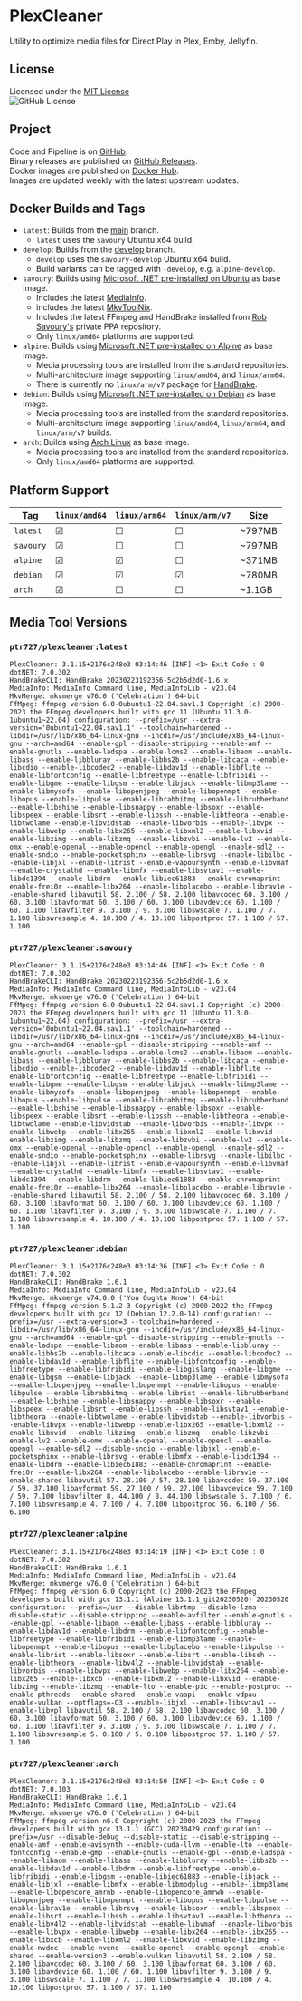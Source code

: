 
# PlexCleaner

Utility to optimize media files for Direct Play in Plex, Emby, Jellyfin.

## License

Licensed under the [MIT License](./LICENSE)  
![GitHub License](https://img.shields.io/github/license/ptr727/PlexCleaner)

## Project

Code and Pipeline is on [GitHub](https://github.com/ptr727/PlexCleaner).  
Binary releases are published on [GitHub Releases](https://github.com/ptr727/PlexCleaner/releases).  
Docker images are published on [Docker Hub](https://hub.docker.com/r/ptr727/plexcleaner).  
Images are updated weekly with the latest upstream updates.

## Docker Builds and Tags

- `latest`: Builds from the [main](https://github.com/ptr727/PlexCleaner/tree/main) branch.
  - `latest` uses the `savoury` Ubuntu x64 build.
- `develop`: Builds from the [develop](https://github.com/ptr727/PlexCleaner/tree/develop) branch.
  - `develop` uses the `savoury-develop` Ubuntu x64 build.
  - Build variants can be tagged with `-develop`, e.g. `alpine-develop`.
- `savoury`: Builds using [Microsoft .NET pre-installed on Ubuntu](https://hub.docker.com/_/microsoft-dotnet-sdk/) as base image.
  - Includes the latest [MediaInfo](https://mediaarea.net/en/MediaInfo/Download/Ubuntu).
  - includes the latest [MkvToolNix](https://mkvtoolnix.download/downloads.html#ubuntu).
  - Includes the latest FFmpeg and HandBrake installed from [Rob Savoury's](https://launchpad.net/~savoury1) private PPA repository.
  - Only `linux/amd64` platforms are supported.
- `alpine`: Builds using [Microsoft .NET pre-installed on Alpine](https://hub.docker.com/_/microsoft-dotnet-sdk/) as base image.
  - Media processing tools are installed from the standard repositories.
  - Multi-architecture image supporting `linux/amd64`, and `linux/arm64`.
  - There is currently no `linux/arm/v7` package for [HandBrake](https://pkgs.alpinelinux.org/packages?name=handbrake&branch=edge&repo=&arch=&maintainer=).
- `debian`: Builds using [Microsoft .NET pre-installed on Debian](https://hub.docker.com/_/microsoft-dotnet-sdk/) as base image.
  - Media processing tools are installed from the standard repositories.
  - Multi-architecture image supporting `linux/amd64`, `linux/arm64`, and `linux/arm/v7` builds.
- `arch`: Builds using [Arch Linux](https://hub.docker.com/_/archlinux) as base image.
  - Media processing tools are installed from the standard repositories.
  - Only `linux/amd64` platforms are supported.

## Platform Support

| Tag | `linux/amd64` | `linux/arm64` | `linux/arm/v7` | Size |
| --- | --- | --- | --- | --- |
| `latest` | &#9745; | &#9744; | &#9744; | ~797MB |
| `savoury` | &#9745; | &#9744; | &#9744; | ~797MB |
| `alpine` | &#9745; | &#9745; | &#9744; | ~371MB |
| `debian` | &#9745; | &#9745; | &#9745; | ~780MB |
| `arch` | &#9745; | &#9744; | &#9744; | ~1.1GB |

## Media Tool Versions

### `ptr727/plexcleaner:latest`

```text
PlexCleaner: 3.1.15+2176c248e3 03:14:46 [INF] <1> Exit Code : 0
dotNET: 7.0.302
HandBrakeCLI: HandBrake 20230223192356-5c2b5d2d0-1.6.x
MediaInfo: MediaInfo Command line, MediaInfoLib - v23.04
MkvMerge: mkvmerge v76.0 ('Celebration') 64-bit
FfMpeg: ffmpeg version 6.0-0ubuntu1~22.04.sav1.1 Copyright (c) 2000-2023 the FFmpeg developers built with gcc 11 (Ubuntu 11.3.0-1ubuntu1~22.04) configuration: --prefix=/usr --extra-version='0ubuntu1~22.04.sav1.1' --toolchain=hardened --libdir=/usr/lib/x86_64-linux-gnu --incdir=/usr/include/x86_64-linux-gnu --arch=amd64 --enable-gpl --disable-stripping --enable-amf --enable-gnutls --enable-ladspa --enable-lcms2 --enable-libaom --enable-libass --enable-libbluray --enable-libbs2b --enable-libcaca --enable-libcdio --enable-libcodec2 --enable-libdav1d --enable-libflite --enable-libfontconfig --enable-libfreetype --enable-libfribidi --enable-libgme --enable-libgsm --enable-libjack --enable-libmp3lame --enable-libmysofa --enable-libopenjpeg --enable-libopenmpt --enable-libopus --enable-libpulse --enable-librabbitmq --enable-librubberband --enable-libshine --enable-libsnappy --enable-libsoxr --enable-libspeex --enable-libsrt --enable-libssh --enable-libtheora --enable-libtwolame --enable-libvidstab --enable-libvorbis --enable-libvpx --enable-libwebp --enable-libx265 --enable-libxml2 --enable-libxvid --enable-libzimg --enable-libzmq --enable-libzvbi --enable-lv2 --enable-omx --enable-openal --enable-opencl --enable-opengl --enable-sdl2 --enable-sndio --enable-pocketsphinx --enable-librsvg --enable-libilbc --enable-libjxl --enable-librist --enable-vapoursynth --enable-libvmaf --enable-crystalhd --enable-libmfx --enable-libsvtav1 --enable-libdc1394 --enable-libdrm --enable-libiec61883 --enable-chromaprint --enable-frei0r --enable-libx264 --enable-libplacebo --enable-librav1e --enable-shared libavutil 58. 2.100 / 58. 2.100 libavcodec 60. 3.100 / 60. 3.100 libavformat 60. 3.100 / 60. 3.100 libavdevice 60. 1.100 / 60. 1.100 libavfilter 9. 3.100 / 9. 3.100 libswscale 7. 1.100 / 7. 1.100 libswresample 4. 10.100 / 4. 10.100 libpostproc 57. 1.100 / 57. 1.100

```

### `ptr727/plexcleaner:savoury`

```text
PlexCleaner: 3.1.15+2176c248e3 03:14:46 [INF] <1> Exit Code : 0
dotNET: 7.0.302
HandBrakeCLI: HandBrake 20230223192356-5c2b5d2d0-1.6.x
MediaInfo: MediaInfo Command line, MediaInfoLib - v23.04
MkvMerge: mkvmerge v76.0 ('Celebration') 64-bit
FfMpeg: ffmpeg version 6.0-0ubuntu1~22.04.sav1.1 Copyright (c) 2000-2023 the FFmpeg developers built with gcc 11 (Ubuntu 11.3.0-1ubuntu1~22.04) configuration: --prefix=/usr --extra-version='0ubuntu1~22.04.sav1.1' --toolchain=hardened --libdir=/usr/lib/x86_64-linux-gnu --incdir=/usr/include/x86_64-linux-gnu --arch=amd64 --enable-gpl --disable-stripping --enable-amf --enable-gnutls --enable-ladspa --enable-lcms2 --enable-libaom --enable-libass --enable-libbluray --enable-libbs2b --enable-libcaca --enable-libcdio --enable-libcodec2 --enable-libdav1d --enable-libflite --enable-libfontconfig --enable-libfreetype --enable-libfribidi --enable-libgme --enable-libgsm --enable-libjack --enable-libmp3lame --enable-libmysofa --enable-libopenjpeg --enable-libopenmpt --enable-libopus --enable-libpulse --enable-librabbitmq --enable-librubberband --enable-libshine --enable-libsnappy --enable-libsoxr --enable-libspeex --enable-libsrt --enable-libssh --enable-libtheora --enable-libtwolame --enable-libvidstab --enable-libvorbis --enable-libvpx --enable-libwebp --enable-libx265 --enable-libxml2 --enable-libxvid --enable-libzimg --enable-libzmq --enable-libzvbi --enable-lv2 --enable-omx --enable-openal --enable-opencl --enable-opengl --enable-sdl2 --enable-sndio --enable-pocketsphinx --enable-librsvg --enable-libilbc --enable-libjxl --enable-librist --enable-vapoursynth --enable-libvmaf --enable-crystalhd --enable-libmfx --enable-libsvtav1 --enable-libdc1394 --enable-libdrm --enable-libiec61883 --enable-chromaprint --enable-frei0r --enable-libx264 --enable-libplacebo --enable-librav1e --enable-shared libavutil 58. 2.100 / 58. 2.100 libavcodec 60. 3.100 / 60. 3.100 libavformat 60. 3.100 / 60. 3.100 libavdevice 60. 1.100 / 60. 1.100 libavfilter 9. 3.100 / 9. 3.100 libswscale 7. 1.100 / 7. 1.100 libswresample 4. 10.100 / 4. 10.100 libpostproc 57. 1.100 / 57. 1.100

```

### `ptr727/plexcleaner:debian`

```text
PlexCleaner: 3.1.15+2176c248e3 03:14:36 [INF] <1> Exit Code : 0
dotNET: 7.0.302
HandBrakeCLI: HandBrake 1.6.1
MediaInfo: MediaInfo Command line, MediaInfoLib - v23.04
MkvMerge: mkvmerge v74.0.0 ('You Oughta Know') 64-bit
FfMpeg: ffmpeg version 5.1.2-3 Copyright (c) 2000-2022 the FFmpeg developers built with gcc 12 (Debian 12.2.0-14) configuration: --prefix=/usr --extra-version=3 --toolchain=hardened --libdir=/usr/lib/x86_64-linux-gnu --incdir=/usr/include/x86_64-linux-gnu --arch=amd64 --enable-gpl --disable-stripping --enable-gnutls --enable-ladspa --enable-libaom --enable-libass --enable-libbluray --enable-libbs2b --enable-libcaca --enable-libcdio --enable-libcodec2 --enable-libdav1d --enable-libflite --enable-libfontconfig --enable-libfreetype --enable-libfribidi --enable-libglslang --enable-libgme --enable-libgsm --enable-libjack --enable-libmp3lame --enable-libmysofa --enable-libopenjpeg --enable-libopenmpt --enable-libopus --enable-libpulse --enable-librabbitmq --enable-librist --enable-librubberband --enable-libshine --enable-libsnappy --enable-libsoxr --enable-libspeex --enable-libsrt --enable-libssh --enable-libsvtav1 --enable-libtheora --enable-libtwolame --enable-libvidstab --enable-libvorbis --enable-libvpx --enable-libwebp --enable-libx265 --enable-libxml2 --enable-libxvid --enable-libzimg --enable-libzmq --enable-libzvbi --enable-lv2 --enable-omx --enable-openal --enable-opencl --enable-opengl --enable-sdl2 --disable-sndio --enable-libjxl --enable-pocketsphinx --enable-librsvg --enable-libmfx --enable-libdc1394 --enable-libdrm --enable-libiec61883 --enable-chromaprint --enable-frei0r --enable-libx264 --enable-libplacebo --enable-librav1e --enable-shared libavutil 57. 28.100 / 57. 28.100 libavcodec 59. 37.100 / 59. 37.100 libavformat 59. 27.100 / 59. 27.100 libavdevice 59. 7.100 / 59. 7.100 libavfilter 8. 44.100 / 8. 44.100 libswscale 6. 7.100 / 6. 7.100 libswresample 4. 7.100 / 4. 7.100 libpostproc 56. 6.100 / 56. 6.100

```

### `ptr727/plexcleaner:alpine`

```text
PlexCleaner: 3.1.15+2176c248e3 03:14:19 [INF] <1> Exit Code : 0
dotNET: 7.0.302
HandBrakeCLI: HandBrake 1.6.1
MediaInfo: MediaInfo Command line, MediaInfoLib - v23.04
MkvMerge: mkvmerge v76.0 ('Celebration') 64-bit
FfMpeg: ffmpeg version 6.0 Copyright (c) 2000-2023 the FFmpeg developers built with gcc 13.1.1 (Alpine 13.1.1_git20230520) 20230520 configuration: --prefix=/usr --disable-librtmp --disable-lzma --disable-static --disable-stripping --enable-avfilter --enable-gnutls --enable-gpl --enable-libaom --enable-libass --enable-libbluray --enable-libdav1d --enable-libdrm --enable-libfontconfig --enable-libfreetype --enable-libfribidi --enable-libmp3lame --enable-libopenmpt --enable-libopus --enable-libplacebo --enable-libpulse --enable-librist --enable-libsoxr --enable-libsrt --enable-libssh --enable-libtheora --enable-libv4l2 --enable-libvidstab --enable-libvorbis --enable-libvpx --enable-libwebp --enable-libx264 --enable-libx265 --enable-libxcb --enable-libxml2 --enable-libxvid --enable-libzimg --enable-libzmq --enable-lto --enable-pic --enable-postproc --enable-pthreads --enable-shared --enable-vaapi --enable-vdpau --enable-vulkan --optflags=-O3 --enable-libjxl --enable-libsvtav1 --enable-libvpl libavutil 58. 2.100 / 58. 2.100 libavcodec 60. 3.100 / 60. 3.100 libavformat 60. 3.100 / 60. 3.100 libavdevice 60. 1.100 / 60. 1.100 libavfilter 9. 3.100 / 9. 3.100 libswscale 7. 1.100 / 7. 1.100 libswresample 5. 0.100 / 5. 0.100 libpostproc 57. 1.100 / 57. 1.100

```

### `ptr727/plexcleaner:arch`

```text
PlexCleaner: 3.1.15+2176c248e3 03:14:50 [INF] <1> Exit Code : 0
dotNET: 7.0.103
HandBrakeCLI: HandBrake 1.6.1
MediaInfo: MediaInfo Command line, MediaInfoLib - v23.04
MkvMerge: mkvmerge v76.0 ('Celebration') 64-bit
FfMpeg: ffmpeg version n6.0 Copyright (c) 2000-2023 the FFmpeg developers built with gcc 13.1.1 (GCC) 20230429 configuration: --prefix=/usr --disable-debug --disable-static --disable-stripping --enable-amf --enable-avisynth --enable-cuda-llvm --enable-lto --enable-fontconfig --enable-gmp --enable-gnutls --enable-gpl --enable-ladspa --enable-libaom --enable-libass --enable-libbluray --enable-libbs2b --enable-libdav1d --enable-libdrm --enable-libfreetype --enable-libfribidi --enable-libgsm --enable-libiec61883 --enable-libjack --enable-libjxl --enable-libmfx --enable-libmodplug --enable-libmp3lame --enable-libopencore_amrnb --enable-libopencore_amrwb --enable-libopenjpeg --enable-libopenmpt --enable-libopus --enable-libpulse --enable-librav1e --enable-librsvg --enable-libsoxr --enable-libspeex --enable-libsrt --enable-libssh --enable-libsvtav1 --enable-libtheora --enable-libv4l2 --enable-libvidstab --enable-libvmaf --enable-libvorbis --enable-libvpx --enable-libwebp --enable-libx264 --enable-libx265 --enable-libxcb --enable-libxml2 --enable-libxvid --enable-libzimg --enable-nvdec --enable-nvenc --enable-opencl --enable-opengl --enable-shared --enable-version3 --enable-vulkan libavutil 58. 2.100 / 58. 2.100 libavcodec 60. 3.100 / 60. 3.100 libavformat 60. 3.100 / 60. 3.100 libavdevice 60. 1.100 / 60. 1.100 libavfilter 9. 3.100 / 9. 3.100 libswscale 7. 1.100 / 7. 1.100 libswresample 4. 10.100 / 4. 10.100 libpostproc 57. 1.100 / 57. 1.100

```
